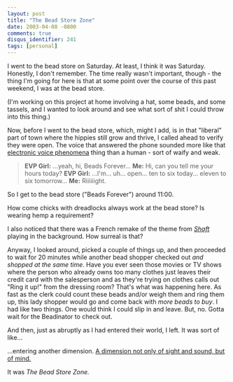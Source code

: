 ```yaml
---
layout: post
title: "The Bead Store Zone"
date: 2003-04-08 -0800
comments: true
disqus_identifier: 241
tags: [personal]
---
```

I went to the bead store on Saturday. At least, I think it was Saturday.
Honestly, I don't remember. The time really wasn't important, though -
the thing I'm going for here is that at some point over the course of
this past weekend, I was at the bead store.

 (I'm working on this project at home involving a hat, some beads, and
some tassels, and I wanted to look around and see what sort of shit I
could throw into this thing.)

 Now, before I went to the bead store, which, might I add, is in that
"liberal" part of town where the hippies still grow and thrive, I called
ahead to verify they were open. The voice that answered the phone
sounded more like that [electronic voice phenomena](http://aaevp.com/)
thing than a human - sort of waify and weak.

>
> **EVP Girl:** ...yeah, hi, Beads Forever...
> **Me:** Hi, can you tell me your hours today?
> **EVP Girl:** ...I'm... uh... open... ten to six today... eleven to
> six tomorrow...
> **Me:** Riiiiiight.

 So I get to the bead store ("Beads Forever") around 11:00.

 How come chicks with dreadlocks always work at the bead store? Is
wearing hemp a requirement?

 I also noticed that there was a French remake of the theme from
[*Shaft*](http://us.imdb.com/Title?0067741) playing in the background.
How surreal is that?

 Anyway, I looked around, picked a couple of things up, and then
proceeded to wait for 20 minutes while another bead shopper checked out
*and shopped at the same time*. Have you ever seen those movies or TV
shows where the person who already owns too many clothes just leaves
their credit card with the salesperson and as they're trying on clothes
calls out "Ring it up!" from the dressing room? That's what was
happening here. As fast as the clerk could count these beads and/or
weigh them and ring them up, this lady shopper would go and come back
with *more beads to buy*. I had like two things. One would think I could
slip in and leave. But, no. Gotta wait for the Beadinator to check out.

 And then, just as abruptly as I had entered their world, I left. It was
sort of like...

 ...entering another dimension. [A dimension not only of sight and
sound, but of mind.](http://www.scifi.com/twilightzone/)

 It was *The Bead Store Zone.*
